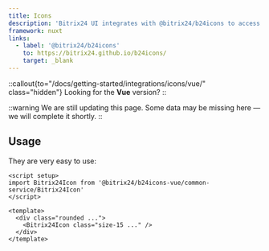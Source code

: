 ```yaml
---
title: Icons
description: 'Bitrix24 UI integrates with @bitrix24/b24icons to access over 1,400+ icons.'
framework: nuxt
links:
  - label: '@bitrix24/b24icons'
    to: https://bitrix24.github.io/b24icons/
    target: _blank
---
```


::callout{to="/docs/getting-started/integrations/icons/vue/" class="hidden"}
Looking for the **Vue** version?
::

::warning
We are still updating this page. Some data may be missing here — we will complete it shortly.
::

## Usage

They are very easy to use:

```vue [SomeComponent.vue]
<script setup>
import Bitrix24Icon from '@bitrix24/b24icons-vue/common-service/Bitrix24Icon'
</script>

<template>
  <div class="rounded ...">
    <Bitrix24Icon class="size-15 ..." />
  </div>
</template>
```
